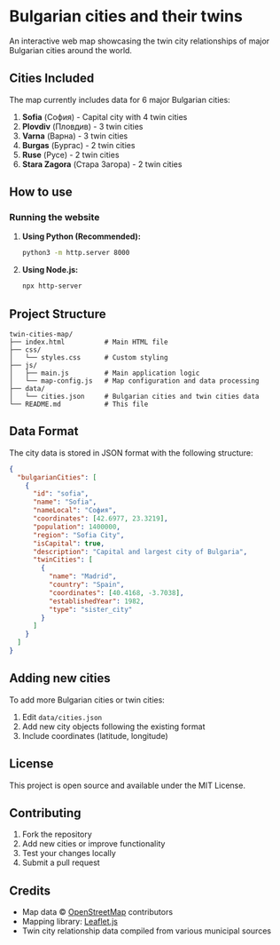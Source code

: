 # Bulgarian cities and their twins

An interactive web map showcasing the twin city relationships of major Bulgarian cities around the world.

## Cities Included

The map currently includes data for 6 major Bulgarian cities:

1. **Sofia** (София) - Capital city with 4 twin cities
2. **Plovdiv** (Пловдив) - 3 twin cities
3. **Varna** (Варна) - 3 twin cities
4. **Burgas** (Бургас) - 2 twin cities
5. **Ruse** (Русе) - 2 twin cities
6. **Stara Zagora** (Стара Загора) - 2 twin cities

## How to use

### Running the website

1. **Using Python (Recommended):**
   ```bash
   python3 -m http.server 8000
   ```

2. **Using Node.js:**
   ```bash
   npx http-server
   ```

## Project Structure

```
twin-cities-map/
├── index.html          # Main HTML file
├── css/
│   └── styles.css      # Custom styling
├── js/
│   ├── main.js         # Main application logic
│   └── map-config.js   # Map configuration and data processing
├── data/
│   └── cities.json     # Bulgarian cities and twin cities data
└── README.md           # This file
```

## Data Format

The city data is stored in JSON format with the following structure:

```json
{
  "bulgarianCities": [
    {
      "id": "sofia",
      "name": "Sofia",
      "nameLocal": "София",
      "coordinates": [42.6977, 23.3219],
      "population": 1400000,
      "region": "Sofia City",
      "isCapital": true,
      "description": "Capital and largest city of Bulgaria",
      "twinCities": [
        {
          "name": "Madrid",
          "country": "Spain",
          "coordinates": [40.4168, -3.7038],
          "establishedYear": 1982,
          "type": "sister_city"
        }
      ]
    }
  ]
}
```

## Adding new cities

To add more Bulgarian cities or twin cities:

1. Edit `data/cities.json`
2. Add new city objects following the existing format
3. Include coordinates (latitude, longitude)

## License

This project is open source and available under the MIT License.

## Contributing

1. Fork the repository
2. Add new cities or improve functionality
3. Test your changes locally
4. Submit a pull request

## Credits

- Map data © [OpenStreetMap](https://www.openstreetmap.org/) contributors
- Mapping library: [Leaflet.js](https://leafletjs.com/)
- Twin city relationship data compiled from various municipal sources

